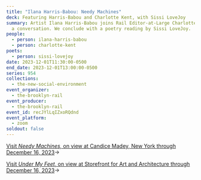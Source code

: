 ```yaml
---
title: "Ilana Harris-Babou: Needy Machines"
deck: Featuring Harris-Babou and Charlotte Kent, with Sissi LoveJoy
summary: Artist Ilana Harris-Babou joins Rail Editor-at-Large Charlotte Kent for
  a conversation. We conclude with a poetry reading by Sissi LoveJoy.
people:
  - person: ilana-harris-babou
  - person: charlotte-kent
poets:
  - person: sissi-lovejoy
date: 2023-12-01T11:30:00-0500
end_date: 2023-12-01T13:00:00-0500
series: 954
collections:
  - the-new-social-environment
event_organizer:
  - the-brooklyn-rail
event_producer:
  - the-brooklyn-rail
event_id: recJYlLqIZxoRQdnd
event_platform:
  - zoom
soldout: false
---
```

[V﻿isit *Needy Machines,* on view at Candice Madey, New York through December 16, 2023](https://www.candicemadey.com/gallery/all/ilana-harris-babou)→

[V﻿isit *Under My Feet*, on view at Storefront for Art and Architecture through December 16, 2023](http://storefrontnews.org/programming/on-the-ground-ilana-harris-babou/)→